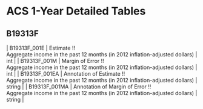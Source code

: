 # ACS 1-Year Detailed Tables

## B19313F

| B19313F_001E | Estimate !!<br>Aggregate income in the past 12 months (in 2012 inflation-adjusted dollars) | int |
| B19313F_001M | Margin of Error !!<br>Aggregate income in the past 12 months (in 2012 inflation-adjusted dollars) | int |
| B19313F_001EA | Annotation of Estimate !!<br>Aggregate income in the past 12 months (in 2012 inflation-adjusted dollars) | string |
| B19313F_001MA | Annotation of Margin of Error !!<br>Aggregate income in the past 12 months (in 2012 inflation-adjusted dollars) | string |

